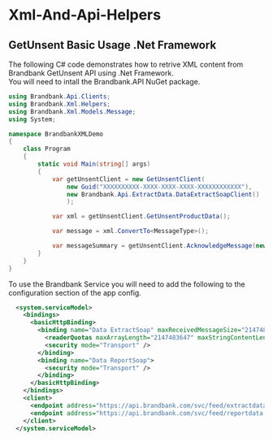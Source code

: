 # Xml-And-Api-Helpers
GetUnsent Basic Usage .Net Framework
-----------

The following C# code demonstrates how to retrive XML content from Brandbank GetUnsent API using .Net Framework.  
You will need to intall the Brandbank.API NuGet package.

```csharp
using Brandbank.Api.Clients;
using Brandbank.Xml.Helpers;
using Brandbank.Xml.Models.Message;
using System;

namespace BrandbankXMLDemo
{
    class Program
    {
        static void Main(string[] args)
        {
            var getUnsentClient = new GetUnsentClient(
                new Guid("XXXXXXXXXX-XXXX-XXXX-XXXX-XXXXXXXXXXXX"), 
                new Brandbank.Api.ExtractData.DataExtractSoapClient()
                );

            var xml = getUnsentClient.GetUnsentProductData();

            var message = xml.ConvertTo<MessageType>();

            var messageSummary = getUnsentClient.AcknowledgeMessage(new BrandbankMessageSummary(message));
        }
    }
}
```
To use the Brandbank Service you will need to add the following to the configuration section of the app config.
```xml
  <system.serviceModel>
    <bindings>
      <basicHttpBinding>
        <binding name="Data ExtractSoap" maxReceivedMessageSize="2147483647" maxBufferPoolSize="2147483647">
          <readerQuotas maxArrayLength="2147483647" maxStringContentLength="2147483647" />
          <security mode="Transport" />
        </binding>
        <binding name="Data ReportSoap">
          <security mode="Transport" />
        </binding>
      </basicHttpBinding>
    </bindings>
    <client>
      <endpoint address="https://api.brandbank.com/svc/feed/extractdata.asmx" binding="basicHttpBinding" bindingConfiguration="Data ExtractSoap" contract="ExtractData.DataExtractSoap" name="Data ExtractSoap" />
      <endpoint address="https://api.brandbank.com/svc/feed/reportdata.asmx" binding="basicHttpBinding" bindingConfiguration="Data ReportSoap" contract="ReportData.DataReportSoap" name="Data ReportSoap" />
    </client>
  </system.serviceModel>
```
